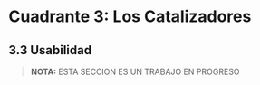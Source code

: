 # Cuadrante 3: Los Catalizadores
## 3.3 Usabilidad

> **NOTA:**
> ESTA SECCION ES UN TRABAJO EN PROGRESO